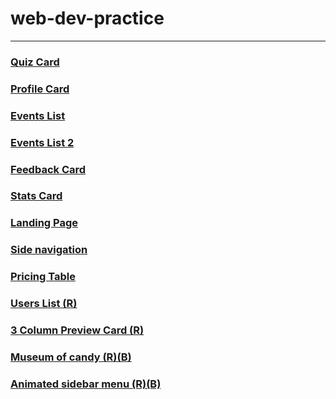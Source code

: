 <!-- link : https://prem-jeet.github.io/web-dev-practice/1_quiz_card/ -->

# web-dev-practice

---

### [Quiz Card](https://prem-jeet.github.io/web-dev-practice/1_quiz_card)

### [Profile Card](https://prem-jeet.github.io/web-dev-practice/2_profile_card)

### [Events List](https://prem-jeet.github.io/web-dev-practice/3_events_list)

### [Events List 2](https://prem-jeet.github.io/web-dev-practice/4_events_list_2)

### [Feedback Card](https://prem-jeet.github.io/web-dev-practice/5_feedback_Card)

### [Stats Card](https://prem-jeet.github.io/web-dev-practice/6_stats_card)

### [Landing Page](https://prem-jeet.github.io/web-dev-practice/7_landing_page)

### [Side navigation](https://prem-jeet.github.io/web-dev-practice/8_1337x-sidebar-layout)

### [Pricing Table](https://prem-jeet.github.io/web-dev-practice/9_PriceTable(colt_steele_bootcamp))

### [Users List (R)](https://prem-jeet.github.io/web-dev-practice/10_userslist)

### [3 Column Preview Card (R)](https://prem-jeet.github.io/web-dev-practice/11_3column_previw_card)

### [Museum of candy (R)(B)](https://prem-jeet.github.io/web-dev-practice/12_museumOfCandy)

### [Animated sidebar menu (R)(B)](https://prem-jeet.github.io/web-dev-practice/13_animated_sidebar_menu)
